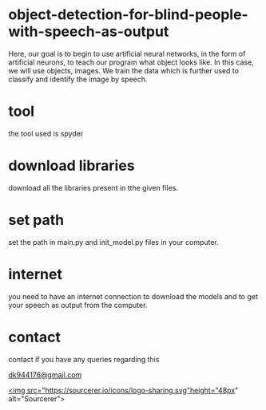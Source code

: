 # object-detection-for-blind-people-with-speech-as-output
Here, our goal is to begin to use artificial neural networks, in the form of artificial neurons, to teach our program what object looks like. In this case, we will use objects, images. We train the data which is further used to classify and identify the image by speech. 

# tool
the tool used is spyder 

# download libraries
download all the libraries present in tthe given files.

# set path
set the path in main.py and init_model.py files in your computer.

# internet
you need to have an internet connection to download the models and to get your speech as output from the computer.

# contact
contact if you have any queries regarding this

dk944176@gmail.com


<a href="https://sourcerer.io/dineshkumarkummara"><img src="https://sourcerer.io/icons/logo-sharing.svg"height="48px" alt="Sourcerer"></a>



<a href="https://sourcerer.io/dineshkumarkummara"><img src="https://img.shields.io/badge/Python-20%20commits-orange.svg" alt=""></a>
